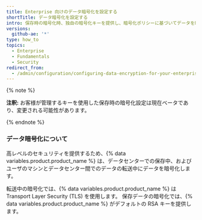 ```yaml
---
title: Enterprise 向けのデータ暗号化を設定する
shortTitle: データ暗号化を設定する
intro: 保存時の暗号化時、独自の暗号化キーを提供し、暗号化ポリシーに基づいてデータを暗号化できます。
versions:
  github-ae: '*'
type: how_to
topics:
  - Enterprise
  - Fundamentals
  - Security
redirect_from:
  - /admin/configuration/configuring-data-encryption-for-your-enterprise
---
```

{% note %}

**注釈:** お客様が管理するキーを使用した保存時の暗号化設定は現在ベータであり、変更される可能性があります。

{% endnote %}

### データ暗号化について

高レベルのセキュリティを提供するため、{% data variables.product.product_name %} は、データセンターでの保存中、およびユーザのマシンとデータセンター間でのデータの転送中にデータを暗号化します。

転送中の暗号化では、{% data variables.product.product_name %} は Transport Layer Security (TLS) を使用します。 保存データの暗号化では、{% data variables.product.product_name %} がデフォルトの RSA キーを提供します。
